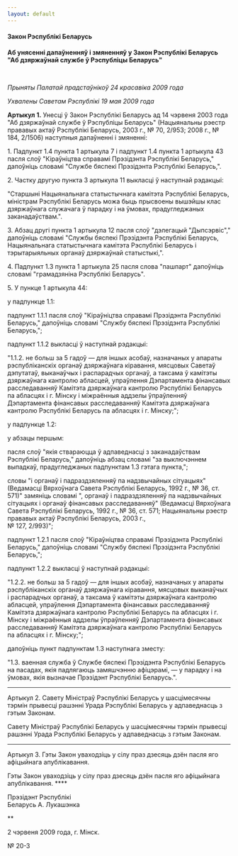 ```yaml
---
layout: default
---
```


#### Закон Рэспублікі Беларусь

**Аб унясенні дапаўненняў і змяненняў у Закон Рэспублікі Беларусь "Аб
дзяржаўнай службе ў Рэспубліцы Беларусь"**

 

<div>

*Прыняты Палатай прадстаўнікоў 24 красавіка 2009 года*

</div>

<div>

*Ухвалены Саветам Рэспублікі 19 мая 2009 года*

</div>

**Артыкул 1.** Унесці ў Закон Рэспублікі Беларусь ад 14 чэрвеня 2003
года "Аб дзяржаўнай службе ў Рэспубліцы Беларусь" (Нацыянальны
рэестр прававых актаў Рэспублікі Беларусь, 2003 г., № 70, 2/953;
2008 г., № 184, 2/1506) наступныя дапаўненні і змяненні:

1\. Падпункт 1.4 пункта 1 артыкула 7 і падпункт 1.4 пункта 1 артыкула 43
пасля слоў "Кіраўніцтва справамі Прэзідэнта Рэспублікі Беларусь,"
дапоўніць словамі "Службе бяспекі Прэзідэнта Рэспублікі
Беларусь,".

2\. Частку другую пункта 3 артыкула 11 выкласці ў наступнай рэдакцыі:

"Старшыні Нацыянальнага статыстычнага камітэта Рэспублікі Беларусь,
міністрам Рэспублікі Беларусь можа быць прысвоены вышэйшы клас
дзяржаўнага служачага ў парадку і на ўмовах, прадугледжаных
заканадаўствам.".

3\. Абзац другі пункта 1 артыкула 12 пасля слоў "дэлегацый "Дыпсэрвіс","
дапоўніць словамі "Службы бяспекі Прэзідэнта Рэспублікі Беларусь,
Нацыянальнага статыстычнага камітэта Рэспублікі Беларусь і
тэрытарыяльных органаў дзяржаўнай статыстыкі,".

4\. Падпункт 1.3 пункта 1 артыкула 25 пасля слова "пашпарт" дапоўніць
словамі "грамадзяніна Рэспублікі Беларусь".

5\. У пункце 1 артыкула 44:

у падпункце 1.1:

падпункт 1.1.1 пасля слоў "Кіраўніцтва справамі Прэзідэнта Рэспублікі
Беларусь," дапоўніць словамі "Службу бяспекі Прэзідэнта Рэспублікі
Беларусь,";

падпункт 1.1.2 выкласці ў наступнай рэдакцыі:

"1.1.2. не больш за 5 гадоў — для іншых асобаў, назначаных у апараты
рэспубліканскіх органаў дзяржаўнага кіравання, мясцовых Саветаў
дэпутатаў, выканаўчых і распарадчых органаў, а таксама ў камітэты
дзяржаўнага кантролю абласцей, упраўлення Дэпартамента фінансавых
расследаванняў Камітэта дзяржаўнага кантролю Рэспублікі Беларусь па
абласцях і г. Мінску і міжраённыя аддзелы ўпраўленняў Дэпартамента
фінансавых расследаванняў Камітэта дзяржаўнага кантролю Рэспублікі
Беларусь па абласцях і г. Мінску;";

у падпункце 1.2:

у абзацы першым:

пасля слоў "якія ствараюцца ў адпаведнасці з заканадаўствам Рэспублікі
Беларусь," дапоўніць абзац словамі "за выключэннем выпадкаў,
прадугледжаных падпунктам 1.3 гэтага пункта,";

словы "і органаў і падраздзяленняў па надзвычайных сітуацыях" (Ведамасці
Вярхоўнага Савета Рэспублікі Беларусь, 1992 г., № 36, ст. 571)" замяніць
словамі ", органаў і падраздзяленняў па надзвычайных сітуацыях і органаў
фінансавых расследаванняў" (Ведамасці Вярхоўнага Савета Рэспублікі
Беларусь, 1992 г., № 36, ст. 571; Нацыянальны рэестр прававых
актаў Рэспублікі Беларусь, 2003 г.,  
№ 127, 2/993)";

падпункт 1.2.1 пасля слоў "Кіраўніцтва справамі Прэзідэнта Рэспублікі
Беларусь," дапоўніць словамі "Службу бяспекі Прэзідэнта Рэспублікі
Беларусь,";

падпункт 1.2.2 выкласці ў наступнай рэдакцыі:

"1.2.2. не больш за 5 гадоў — для іншых асобаў, назначаных у апараты
рэспубліканскіх органаў дзяржаўнага кіравання, мясцовых выканаўчых і
распарадчых органаў, а таксама ў камітэты дзяржаўнага кантролю абласцей,
упраўлення Дэпартамента фінансавых расследаванняў Камітэта дзяржаўнага
кантролю Рэспублікі Беларусь па абласцях і г. Мінску і міжраённыя
аддзелы ўпраўленняў Дэпартамента фінансавых расследаванняў Камітэта
дзяржаўнага кантролю Рэспублікі Беларусь па абласцях і г. Мінску;";

дапоўніць пункт падпунктам 1.3 наступнага зместу:

"1.3. ваенная служба ў Службе бяспекі Прэзідэнта Рэспублікі Беларусь на
пасадах, якія падлягаюць замяшчэнню афіцэрамі, — у парадку і на ўмовах,
якія вызначае Прэзідэнт Рэспублікі Беларусь.".

****

Артыкул 2. Савету Міністраў Рэспублікі Беларусь у шасцімесячны тэрмін
прывесці рашэнні Урада Рэспублікі Беларусь у адпаведнасць з гэтым
Законам.

Савету Міністраў Рэспублікі Беларусь у шасцімесячны тэрмін прывесці
рашэнні Урада Рэспублікі Беларусь у адпаведнасць з гэтым Законам.
****

Артыкул 3. Гэты Закон уваходзіць у сілу праз дзесяць дзён пасля яго
афіцыйнага апублікавання.

Гэты Закон уваходзіць у сілу праз дзесяць дзён пасля яго афіцыйнага
апублікавання. ****

Прэзідэнт Рэспублікі  
Беларусь А. Лукашэнка

**

2 чэрвеня 2009 года, г. Мінск.

№ 20-З
